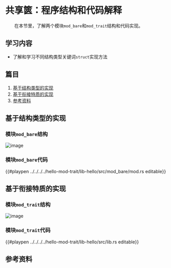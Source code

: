 # 共享篋：程序结构和代码解释

　　在本节里，了解两个模块`mod_bare`和`mod_trait`结构和代码实现。

## 学习内容
- 了解和学习不同结构类型关键词`struct`实现方法

## 篇目
1. [基于结构类型的实现](#基于结构类型的实现)
1. [基于衔接特质的实现](#基于衔接特质的实现)
1. [参考资料](#参考资料)

## 基于结构类型的实现

### 模块`mod_bare`结构
![image](../../images/hello_mod_trait_02_mod_bar.png)

### 模块`mod_bare`代码
{{#playpen ../../../../hello-mod-trait/lib-hello/src/mod_bare/mod.rs editable}}

## 基于衔接特质的实现

### 模块`mod_trait`结构
![image](../../images/hello_mod_trait_01_mod_trait.png)

### 模块`mod_trait`代码
{{#playpen ../../../../hello-mod-trait/lib-hello/src/lib.rs editable}}

## 参考资料













